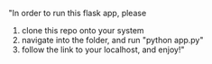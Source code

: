 "In order to run this flask app, please 

1. clone this repo onto your system
2. navigate into the folder, and run "python app.py"
3. follow the link to your localhost, and enjoy!"
